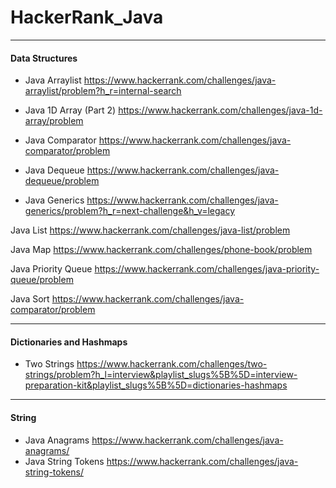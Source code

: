 # HackerRank_Java

---
#### Data Structures
- Java Arraylist
https://www.hackerrank.com/challenges/java-arraylist/problem?h_r=internal-search

- Java 1D Array (Part 2)
https://www.hackerrank.com/challenges/java-1d-array/problem

- Java Comparator
https://www.hackerrank.com/challenges/java-comparator/problem

- Java Dequeue
https://www.hackerrank.com/challenges/java-dequeue/problem

- Java Generics
https://www.hackerrank.com/challenges/java-generics/problem?h_r=next-challenge&h_v=legacy

Java List
https://www.hackerrank.com/challenges/java-list/problem

Java Map
https://www.hackerrank.com/challenges/phone-book/problem

Java Priority Queue
https://www.hackerrank.com/challenges/java-priority-queue/problem

Java Sort
https://www.hackerrank.com/challenges/java-comparator/problem

---
#### Dictionaries and Hashmaps
- Two Strings 
https://www.hackerrank.com/challenges/two-strings/problem?h_l=interview&playlist_slugs%5B%5D=interview-preparation-kit&playlist_slugs%5B%5D=dictionaries-hashmaps


---
#### String 
- Java Anagrams
https://www.hackerrank.com/challenges/java-anagrams/
- Java String Tokens
https://www.hackerrank.com/challenges/java-string-tokens/

